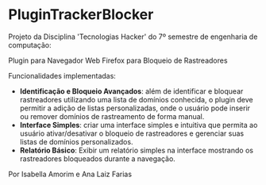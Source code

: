 # PluginTrackerBlocker
Projeto da Disciplina 'Tecnologias Hacker' do 7º semestre de engenharia de computação: 

Plugin para Navegador Web Firefox para Bloqueio de Rastreadores

Funcionalidades implementadas: 
- **Identificação e Bloqueio Avançados**: além de identificar e bloquear rastreadores utilizando uma lista de
domínios conhecida, o plugin deve permitir a adição de listas personalizadas, onde o usuário pode inserir ou remover domínios de
rastreamento de forma manual.
- **Interface Simples**: criar uma interface simples e intuitiva que permita ao usuário ativar/desativar o bloqueio de rastreadores e gerenciar suas listas de
domínios personalizados.
- **Relatório Básico**: Exibir um relatório simples na interface mostrando os rastreadores bloqueados durante a navegação.

Por Isabella Amorim e Ana Laiz Farias
